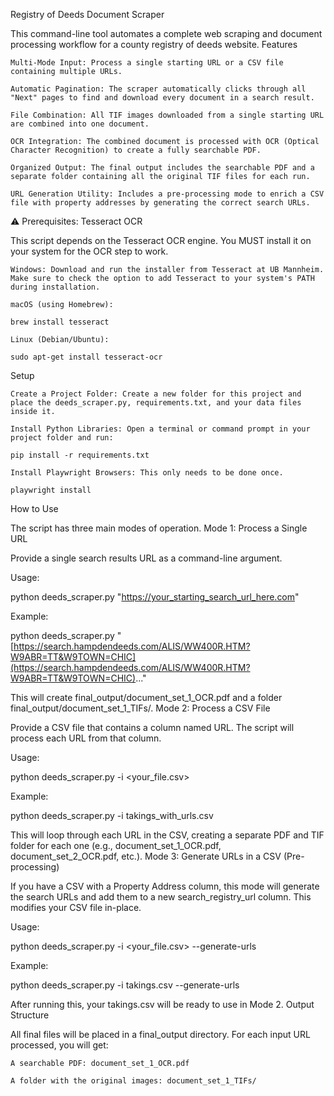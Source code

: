 Registry of Deeds Document Scraper

This command-line tool automates a complete web scraping and document processing workflow for a county registry of deeds website.
Features

    Multi-Mode Input: Process a single starting URL or a CSV file containing multiple URLs.

    Automatic Pagination: The scraper automatically clicks through all "Next" pages to find and download every document in a search result.

    File Combination: All TIF images downloaded from a single starting URL are combined into one document.

    OCR Integration: The combined document is processed with OCR (Optical Character Recognition) to create a fully searchable PDF.

    Organized Output: The final output includes the searchable PDF and a separate folder containing all the original TIF files for each run.

    URL Generation Utility: Includes a pre-processing mode to enrich a CSV file with property addresses by generating the correct search URLs.

⚠️ Prerequisites: Tesseract OCR

This script depends on the Tesseract OCR engine. You MUST install it on your system for the OCR step to work.

    Windows: Download and run the installer from Tesseract at UB Mannheim. Make sure to check the option to add Tesseract to your system's PATH during installation.

    macOS (using Homebrew):

    brew install tesseract

    Linux (Debian/Ubuntu):

    sudo apt-get install tesseract-ocr

Setup

    Create a Project Folder: Create a new folder for this project and place the deeds_scraper.py, requirements.txt, and your data files inside it.

    Install Python Libraries: Open a terminal or command prompt in your project folder and run:

    pip install -r requirements.txt

    Install Playwright Browsers: This only needs to be done once.

    playwright install

How to Use

The script has three main modes of operation.
Mode 1: Process a Single URL

Provide a single search results URL as a command-line argument.

Usage:

python deeds_scraper.py "https://your_starting_search_url_here.com"

Example:

python deeds_scraper.py "[https://search.hampdendeeds.com/ALIS/WW400R.HTM?W9ABR=TT&W9TOWN=CHIC](https://search.hampdendeeds.com/ALIS/WW400R.HTM?W9ABR=TT&W9TOWN=CHIC)..."

This will create final_output/document_set_1_OCR.pdf and a folder final_output/document_set_1_TIFs/.
Mode 2: Process a CSV File

Provide a CSV file that contains a column named URL. The script will process each URL from that column.

Usage:

python deeds_scraper.py -i <your_file.csv>

Example:

python deeds_scraper.py -i takings_with_urls.csv

This will loop through each URL in the CSV, creating a separate PDF and TIF folder for each one (e.g., document_set_1_OCR.pdf, document_set_2_OCR.pdf, etc.).
Mode 3: Generate URLs in a CSV (Pre-processing)

If you have a CSV with a Property Address column, this mode will generate the search URLs and add them to a new search_registry_url column. This modifies your CSV file in-place.

Usage:

python deeds_scraper.py -i <your_file.csv> --generate-urls

Example:

python deeds_scraper.py -i takings.csv --generate-urls

After running this, your takings.csv will be ready to use in Mode 2.
Output Structure

All final files will be placed in a final_output directory. For each input URL processed, you will get:

    A searchable PDF: document_set_1_OCR.pdf

    A folder with the original images: document_set_1_TIFs/
